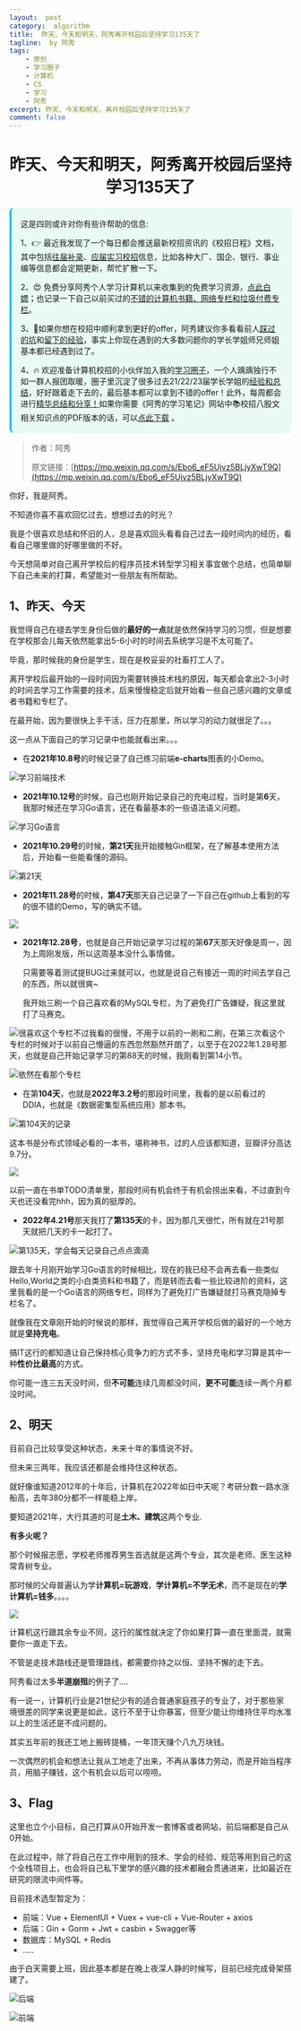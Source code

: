 ```yaml
---
layout:  post
category:  algorithm
title:  昨天、今天和明天，阿秀离开校园后坚持学习135天了
tagline:  by 阿秀
tags:
    - 原创
    - 学习圈子
    - 计算机
    - CS
    - 学习
    - 阿秀
excerpt: 昨天、今天和明天，离开校园后坚持学习135天了
comment: false
---
```






<h1 align="center">昨天、今天和明天，阿秀离开校园后坚持学习135天了</h1>

<div style="border-color: #24C6DC;
            background-color: #e9f9f3;         
            margin: 1rem 0;
        padding: .25rem 1rem;
        border-left-width: .3rem;
        border-left-style: solid;
        border-radius: .5rem;
        color: inherit;">
  <p>这是四则或许对你有些许帮助的信息:</p>
  <p>1、👉 最近我发现了一个每日都会推送最新校招资讯的《校招日程》文档，其中包括<a style="text-decoration: underline" href="https://flowus.cn/share/ee50d5eb-3cd5-4f74-880e-95b215dd4ff2" target="_blank">往届补录</a>、<a style="text-decoration: underline" href="https://flowus.cn/share/5f327c98-1e31-46c8-b86b-5ac6105e021f" target="_blank">应届实习校招</a>信息，比如各种大厂、国企、银行、事业编等信息都会定期更新，帮忙扩散一下。</p>  
  <p>2、😍
    免费分享阿秀个人学习计算机以来收集到的免费学习资源，<a style="text-decoration: underline" href="/notes/07-resources/01-free/01-introduce.html" target="_blank">点此白嫖</a>；也记录一下自己以前买过的<a style="text-decoration: underline" href="/notes/07-resources/02-precious.html" target="_blank">不错的计算机书籍、网络专栏和垃圾付费专栏</a>。
  </p>
  <p>3、🚀如果你想在校招中顺利拿到更好的offer，阿秀建议你多看看前人<a style="text-decoration: underline" href="https://www.yuque.com/tuobaaxiu/httmmc/npg1k81zeq4wfpyz" target="_blank">踩过的坑</a>和<a style="text-decoration: underline"  target="_blank" href="https://www.yuque.com/tuobaaxiu/httmmc/gge9ppd0mbu2d3dp">留下的经验</a>，事实上你现在遇到的大多数问题你的学长学姐师兄师姐基本都已经遇到过了。
  </p>
  <p>4、🔥 欢迎准备计算机校招的小伙伴加入我的<a  style="text-decoration: underline" href="https://www.yuque.com/tuobaaxiu/httmmc/xg0otqvc17wfx4u9" target="_blank">学习圈子</a>，一个人踽踽独行不如一群人报团取暖，圈子里沉淀了很多过去21/22/23届学长学姐的<a  style="text-decoration: underline" href="https://www.yuque.com/tuobaaxiu/httmmc/gge9ppd0mbu2d3dp" target="_blank">经验和总结</a>，好好跟着走下去的，最后基本都可以拿到不错的offer！此外，每周都会进行<a  style="text-decoration: underline" href="https://www.yuque.com/tuobaaxiu/httmmc/npg1k81zeq4wfpyz" target="_blank">精华总结和分享！</a>如果你需要《阿秀的学习笔记》网站中📚︎校招八股文相关知识点的PDF版本的话，可以<a style="text-decoration: underline" href="https://www.yuque.com/tuobaaxiu/httmmc/qs0yn66apvkzw0ps" target="_blank">点此下载</a> 。</p>   </div>

> 作者：阿秀
>
> 原文链接：[https://mp.weixin.qq.com/s/Ebo6_eF5Ujvz5BLjyXwT9Q](https://mp.weixin.qq.com/s/Ebo6_eF5Ujvz5BLjyXwT9Q)



你好，我是阿秀。

不知道你喜不喜欢回忆过去，想想过去的时光？

我是个很喜欢总结和怀旧的人，总是喜欢回头看看自己过去一段时间内的经历，看看自己哪里做的好哪里做的不好。

今天想简单对自己离开学校后的程序员技术转型学习相关事宜做个总结，也简单聊下自己未来的打算，希望能对一些朋友有所帮助。





## 1、昨天、今天

我觉得自己在褪去学生身份后做的**最好的一点**就是依然保持学习的习惯，但是想要在学校那会儿每天依然能拿出5-6小时的时间去系统学习是不太可能了。

毕竟，那时候我的身份是学生，现在是枚妥妥的社畜打工人了。

离开学校后最开始的一段时间因为需要转换技术栈的原因，每天都会拿出2-3小时的时间去学习工作需要的技术，后来慢慢稳定后就开始看一些自己感兴趣的文章或者书籍和专栏了。

在最开始，因为要很快上手干活，压力在那里，所以学习的动力就很足了。。。

这一点从下面自己的学习记录中也能就看出来。。。

- 在**2021年10.8号**的时候记录了自己练习前端**e-charts**图表的小Demo。

![学习前端技术](https://oss.interviewguide.cn/img/202204271855854.png)

- **2021年10.12号**的时候，自己也刚开始记录自己的充电过程，当时是第**6**天，我那时候还在学习Go语言，还在看最基本的一些语法语义问题。

![学习Go语言](https://oss.interviewguide.cn/img/202204271855796.png)

- **2021年10.29号**的时候，**第21天**我开始接触Gin框架，在了解基本使用方法后，开始看一些能看懂的源码。

![第21天](https://oss.interviewguide.cn/img/202204271855351.png)



- **2021年11.28号**的时候，**第47天**那天自己记录了一下自己在github上看到的写的很不错的Demo，写的确实不错。

![](https://oss.interviewguide.cn/img/202204271855784.png)

- **2021年12.28号**，也就是自己开始记录学习过程的第**67**天那天好像是周一，因为上周刚发版，所以这周基本没什么事情做。

  只需要等着测试提BUG过来就可以，也就是说自己有接近一周的时间去学自己的东西，所以就很爽~

  我开始三刷一个自己喜欢看的MySQL专栏，为了避免打广告嫌疑，我这里就打了马赛克。

![很喜欢这个专栏](https://oss.interviewguide.cn/img/202204271854039.png)不过我看的很慢，不用于以前的一刷和二刷，在第三次看这个专栏的时候对于以前自己懵逼的东西忽然豁然开朗了，以至于在2022年1.28号那天，也就是自己开始记录学习的第88天的时候，我刚看到第14小节。

![依然在看那个专栏](https://oss.interviewguide.cn/img/202204271854937.png)



- 在第**104天**，也就是**2022年3.2号**的那段时间里，我看的是以前看过的DDIA，也就是《数据密集型系统应用》那本书。

![第104天的记录](https://oss.interviewguide.cn/img/202204271854565.png)

这本书是分布式领域必看的一本书，堪称神书，过的人应该都知道，豆瓣评分高达9.7分。

![](https://oss.interviewguide.cn/img/202204271854137.png)

以前一直在书单TODO清单里，那段时间有机会终于有机会捞出来看，不过直到今天也还没看完hhh，因为真的挺厚的。

- **2022年4.21号**那天我打了**第135天**的卡，因为那几天很忙，所有就在21号那天就把几天的卡一起打了。

![第135天，学会每天记录自己点点滴滴](https://oss.interviewguide.cn/img/202204271854183.png)

跟去年十月刚开始学习Go语言的时候相比，现在的我已经不会再去看一些类似Hello,World之类的小白类资料和书籍了，而是转而去看一些比较进阶的资料，这里我看的是一个Go语言的网络专栏，同样为了避免打广告嫌疑就打马赛克隐掉专栏名了。



就像我在文章刚开始的时候说的那样，我觉得自己离开学校后做的最好的一个地方就是**坚持充电**。



搞IT这行的都知道让自己保持核心竞争力的方式不多，坚持充电和学习算是其中一种**性价比最高**的方式。



你可能一连三五天没时间，但**不可能**连续几周都没时间，**更不可能**连续一两个月都没时间。



## 2、明天

目前自己比较享受这种状态，未来十年的事情说不好。

但未来三两年，我应该还都是会维持住这种状态。

就好像谁知道2012年的十年后，计算机在2022年如日中天呢？考研分数一路水涨船高，去年380分都不一样能稳上岸。

要知道2021年，大行其道的可是**土木、建筑**这两个专业.

**有多火呢？**

那个时候报志愿，学校老师推荐男生首选就是这两个专业，其次是老师、医生这种常青树专业。

那时候的父母普遍认为学**计算机=玩游戏**，**学计算机=不学无术**，而不是现在的**学计算机=钱多**。。。。

![](https://oss.interviewguide.cn/img/202204271854101.png)

计算机这行跟其余专业不同，这行的属性就决定了你如果打算一直在里面混，就需要你一直走下去。

不管是走技术路线还是管理路线，都需要你持之以恒、坚持不懈的走下去。

阿秀看过太多**半道崩殂**的例子了....

有一说一，计算机行业是21世纪少有的适合普通家庭孩子的专业了，对于那些家境很差的同学来说更是如此，这行不至于让你暴富，但至少能让你维持住平均水准以上的生活还是不成问题的。

其实五年前的我还工地上搬砖提桶，一年顶天赚个八九万块钱。

一次偶然的机会和想法让我从工地走了出来，不再从事体力劳动，而是开始当程序员，用脑子赚钱，这个有机会以后可以唠唠。

## 3、Flag

这里也立个小目标，自己打算从0开始开发一套博客或者网站，前后端都是自己从0开始。

在此过程中，除了将自己在工作中用到的技术、学会的经验、规范等用到自己的这个全栈项目上，也会将自己私下里学的感兴趣的技术都融会贯通进来，比如最近在研究的限流中间件等。

目前技术选型暂定为：

- 前端：Vue + ElementUI + Vuex + vue-cli +  Vue-Router + axios
- 后端：Gin + Gorm + Jwt + casbin + Swagger等
- 数据库：MySQL + Redis
- .....



由于白天需要上班，因此基本都是在晚上夜深人静的时候写，目前已经完成骨架搭建了。

![后端](https://oss.interviewguide.cn/img/202204271854649.png)



![前端](https://oss.interviewguide.cn/img/202204271854892.png)



